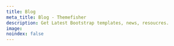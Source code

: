 ```yaml
---
title: Blog
meta_title: Blog - Themefisher
description: Get Latest Bootstrap templates, news, resoucres.
image:
noindex: false
---
```

